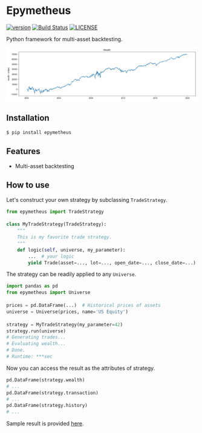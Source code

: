 # Epymetheus

[![version](https://img.shields.io/pypi/v/epymetheus.svg)](https://pypi.org/project/epymetheus/)
[![Build Status](https://travis-ci.com/simaki/epymetheus.svg?branch=master)](https://travis-ci.com/simaki/epymetheus)
[![LICENSE](https://img.shields.io/github/license/simaki/epymetheus)](LICENSE)

Python framework for multi-asset backtesting.

![wealth](sample/howto/wealth.png)

## Installation

```sh
$ pip install epymetheus
```

## Features

- Multi-asset backtesting

## How to use

Let's construct your own strategy by subclassing `TradeStrategy`.

```python
from epymetheus import TradeStrategy

class MyTradeStrategy(TradeStrategy):
    """
    This is my favorite trade strategy.
    """
    def logic(self, universe, my_parameter):
        ...  # your logic
        yield Trade(asset=..., lot=..., open_date=..., close_date=...)
```

The strategy can be readily applied to any `Universe`.

```python
import pandas as pd
from epymetheus import Universe

prices = pd.DataFrame(...)  # Historical prices of assets
universe = Universe(prices, name='US Equity')

strategy = MyTradeStrategy(my_parameter=42)
strategy.run(universe)
# Generating trades...
# Evaluating wealth...
# Done.
# Runtime: ***sec
```

Now you can access the result as the attributes of strategy.

```python
pd.DataFrame(strategy.wealth)
# ...
pd.DataFrame(strategy.transaction)
# ...
pd.DataFrame(strategy.history)
# ...
```

Sample result is provided [here](sample/howto/).
